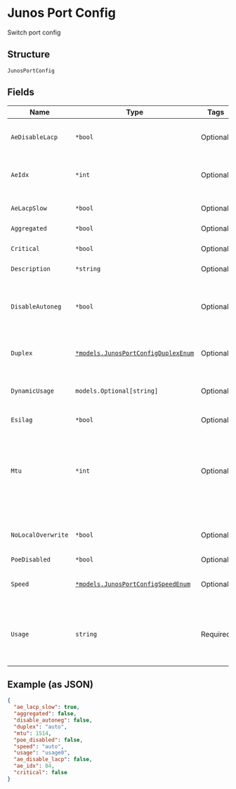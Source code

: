 
# Junos Port Config

Switch port config

## Structure

`JunosPortConfig`

## Fields

| Name | Type | Tags | Description |
|  --- | --- | --- | --- |
| `AeDisableLacp` | `*bool` | Optional | To disable LACP support for the AE interface |
| `AeIdx` | `*int` | Optional | Users could force to use the designated AE name |
| `AeLacpSlow` | `*bool` | Optional | to use fast timeout<br>**Default**: `true` |
| `Aggregated` | `*bool` | Optional | **Default**: `false` |
| `Critical` | `*bool` | Optional | if want to generate port up/down alarm |
| `Description` | `*string` | Optional | - |
| `DisableAutoneg` | `*bool` | Optional | if `speed` and `duplex` are specified, whether to disable autonegotiation<br>**Default**: `false` |
| `Duplex` | [`*models.JunosPortConfigDuplexEnum`](../../doc/models/junos-port-config-duplex-enum.md) | Optional | enum: `auto`, `full`, `half`<br>**Default**: `"auto"` |
| `DynamicUsage` | `models.Optional[string]` | Optional | Enable dynamic usage for this port. Set to `dynamic` to enable. |
| `Esilag` | `*bool` | Optional | - |
| `Mtu` | `*int` | Optional | media maximum transmission unit (MTU) is the largest data unit that can be forwarded without fragmentation<br>**Default**: `1514` |
| `NoLocalOverwrite` | `*bool` | Optional | prevent helpdesk to override the port config |
| `PoeDisabled` | `*bool` | Optional | **Default**: `false` |
| `Speed` | [`*models.JunosPortConfigSpeedEnum`](../../doc/models/junos-port-config-speed-enum.md) | Optional | enum: `100m`, `10m`, `1g`, `2.5g`, `5g`, `auto`<br>**Default**: `"auto"` |
| `Usage` | `string` | Required | port usage name.<br><br>If EVPN is used, use `evpn_uplink`or `evpn_downlink` |

## Example (as JSON)

```json
{
  "ae_lacp_slow": true,
  "aggregated": false,
  "disable_autoneg": false,
  "duplex": "auto",
  "mtu": 1514,
  "poe_disabled": false,
  "speed": "auto",
  "usage": "usage0",
  "ae_disable_lacp": false,
  "ae_idx": 84,
  "critical": false
}
```

